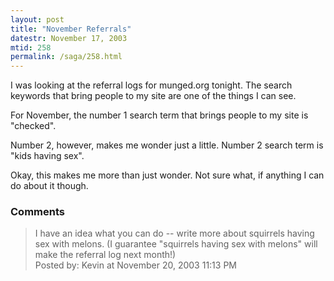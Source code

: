 ```yaml
---
layout: post
title: "November Referrals"
datestr: November 17, 2003
mtid: 258
permalink: /saga/258.html
---
```


I was looking at the referral logs for munged.org tonight.  The search keywords that bring people to my site are one of the things I can see.

For November, the number 1 search term that brings people to my site is "checked".

Number 2, however, makes me wonder just a little.  Number 2 search term is "kids having sex".

Okay, this makes me more than just wonder.  Not sure what, if anything I can do about it though.

### Comments

<blockquote>
I have an idea what you can do -- write more about squirrels having sex with melons.  (I guarantee "squirrels having sex with melons" will make the referral log next month!)
<div class="comment-meta">Posted by: Kevin at November 20, 2003 11:13 PM</div> </blockquote>

